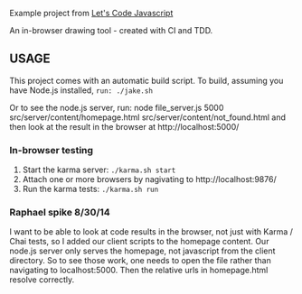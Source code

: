 Example project from [Let's Code Javascript](http://letscodejavascript.com)

An in-browser drawing tool - created with CI and TDD.

## USAGE

This project comes with an automatic build script. To build, assuming
you have Node.js installed, `run: ./jake.sh`

Or to see the node.js server, run:
   node file_server.js 5000 src/server/content/homepage.html src/server/content/not_found.html
and then look at the result in the browser at http://localhost:5000/

### In-browser testing

  1. Start the karma server: `./karma.sh start`
  3. Attach one or more browsers by nagivating to http://localhost:9876/
  3. Run the karma tests: `./karma.sh run`


### Raphael spike 8/30/14

I want to be able to look at code results in the browser, not just
with Karma / Chai tests, so I added our client scripts to the homepage
content. Our node.js server only serves the homepage, not javascript
from the client directory. So to see those work, one needs to open the
file rather than navigating to localhost:5000. Then the relative urls
in homepage.html resolve correctly.

